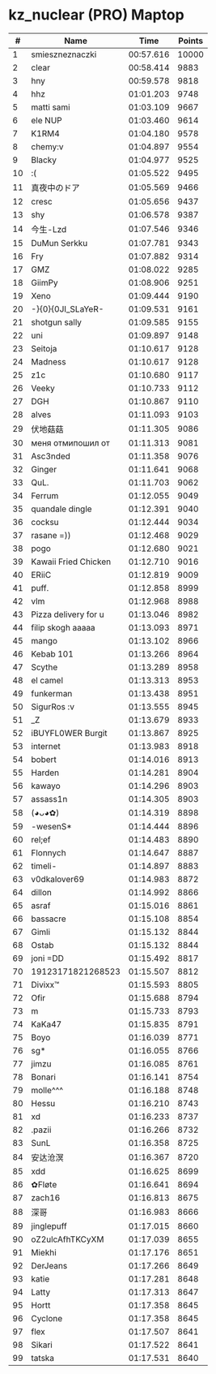 # kz_nuclear (PRO) Maptop

|  # | Name | Time | Points |
|-------------- | -------------- | -------------- | -------------- | 
| 1 | smieszneznaczki | 00:57.616 | 10000 | 
| 2 | clear | 00:58.414 | 9883 | 
| 3 | hny | 00:59.578 | 9818 | 
| 4 | hhz | 01:01.203 | 9748 | 
| 5 | matti sami | 01:03.109 | 9667 | 
| 6 | ele NUP | 01:03.460 | 9614 | 
| 7 | K1RM4 | 01:04.180 | 9578 | 
| 8 | chemy:v | 01:04.897 | 9554 | 
| 9 | Blacky | 01:04.977 | 9525 | 
| 10 | :( | 01:05.522 | 9495 | 
| 11 | 真夜中のドア | 01:05.569 | 9466 | 
| 12 | cresc | 01:05.656 | 9437 | 
| 13 | shy | 01:06.578 | 9387 | 
| 14 | 今生-Lzd | 01:07.546 | 9346 | 
| 15 | DuMun Serkku | 01:07.781 | 9343 | 
| 16 | Fry | 01:07.882 | 9314 | 
| 17 | GMZ | 01:08.022 | 9285 | 
| 18 | GiimPy | 01:08.906 | 9251 | 
| 19 | Xeno | 01:09.444 | 9190 | 
| 20 | -}{0}{0JI_SLaYeR- | 01:09.531 | 9161 | 
| 21 | shotgun sally | 01:09.585 | 9155 | 
| 22 | uni | 01:09.897 | 9148 | 
| 23 | Seitoja | 01:10.617 | 9128 | 
| 24 | Madness | 01:10.617 | 9128 | 
| 25 | z1c | 01:10.680 | 9117 | 
| 26 | Veeky | 01:10.733 | 9112 | 
| 27 | DGH | 01:10.867 | 9110 | 
| 28 | alves | 01:11.093 | 9103 | 
| 29 | 伏地菇菇 | 01:11.305 | 9086 | 
| 30 | меня отмипошил от | 01:11.313 | 9081 | 
| 31 | Asc3nded | 01:11.358 | 9076 | 
| 32 | Ginger | 01:11.641 | 9068 | 
| 33 | QuL. | 01:11.703 | 9062 | 
| 34 | Ferrum | 01:12.055 | 9049 | 
| 35 | quandale dingle | 01:12.391 | 9040 | 
| 36 | cocksu | 01:12.444 | 9034 | 
| 37 | rasane =)) | 01:12.468 | 9029 | 
| 38 | pogo | 01:12.680 | 9021 | 
| 39 | Kawaii Fried Chicken | 01:12.710 | 9016 | 
| 40 | ERiiC | 01:12.819 | 9009 | 
| 41 | puff. | 01:12.858 | 8999 | 
| 42 | vlm | 01:12.968 | 8988 | 
| 43 | Pizza delivery for u | 01:13.046 | 8982 | 
| 44 | filip skogh aaaaa | 01:13.093 | 8971 | 
| 45 | mango | 01:13.102 | 8966 | 
| 46 | Kebab 101 | 01:13.266 | 8964 | 
| 47 | Scythe | 01:13.289 | 8958 | 
| 48 | el camel | 01:13.313 | 8953 | 
| 49 | funkerman | 01:13.438 | 8951 | 
| 50 | SigurRos :v | 01:13.555 | 8945 | 
| 51 | _Z | 01:13.679 | 8933 | 
| 52 | iBUYFL0WER Burgit | 01:13.867 | 8925 | 
| 53 | internet | 01:13.983 | 8918 | 
| 54 | bobert | 01:14.016 | 8913 | 
| 55 | Harden | 01:14.281 | 8904 | 
| 56 | kawayo | 01:14.296 | 8903 | 
| 57 | assass1n | 01:14.305 | 8903 | 
| 58 | (◕ᴗ◕✿) | 01:14.319 | 8898 | 
| 59 | -wesenS* | 01:14.444 | 8896 | 
| 60 | rel;ef | 01:14.483 | 8890 | 
| 61 | Flonnych | 01:14.647 | 8887 | 
| 62 | timeli- | 01:14.897 | 8883 | 
| 63 | v0dkalover69 | 01:14.983 | 8872 | 
| 64 | dillon | 01:14.992 | 8866 | 
| 65 | asraf | 01:15.016 | 8861 | 
| 66 | bassacre | 01:15.108 | 8854 | 
| 67 | Gimli | 01:15.132 | 8844 | 
| 68 | Ostab | 01:15.132 | 8844 | 
| 69 | joni =DD | 01:15.492 | 8817 | 
| 70 | 19123171821268523 | 01:15.507 | 8812 | 
| 71 | Divixx™ | 01:15.593 | 8805 | 
| 72 | Ofir | 01:15.688 | 8794 | 
| 73 | m | 01:15.733 | 8793 | 
| 74 | KaKa47 | 01:15.835 | 8791 | 
| 75 | Boyo | 01:16.039 | 8771 | 
| 76 | sg* | 01:16.055 | 8766 | 
| 77 | jimzu | 01:16.085 | 8761 | 
| 78 | Bonari | 01:16.141 | 8754 | 
| 79 | molle^^^ | 01:16.188 | 8748 | 
| 80 | Hessu | 01:16.210 | 8743 | 
| 81 | xd | 01:16.233 | 8737 | 
| 82 | .pazii | 01:16.266 | 8732 | 
| 83 | SunL | 01:16.358 | 8725 | 
| 84 | 安达沧溟 | 01:16.367 | 8720 | 
| 85 | xdd | 01:16.625 | 8699 | 
| 86 | ✿Fløte | 01:16.641 | 8694 | 
| 87 | zach16 | 01:16.813 | 8675 | 
| 88 | 深哥 | 01:16.983 | 8666 | 
| 89 | jinglepuff | 01:17.015 | 8660 | 
| 90 | oZ2ulcAfhTKCyXM | 01:17.039 | 8655 | 
| 91 | Miekhi | 01:17.176 | 8651 | 
| 92 | DerJeans | 01:17.266 | 8649 | 
| 93 | katie | 01:17.281 | 8648 | 
| 94 | Latty | 01:17.313 | 8647 | 
| 95 | Hortt | 01:17.358 | 8645 | 
| 96 | Cyclone | 01:17.358 | 8645 | 
| 97 | flex | 01:17.507 | 8641 | 
| 98 | Sikari | 01:17.522 | 8641 | 
| 99 | tatska | 01:17.531 | 8640 | 


